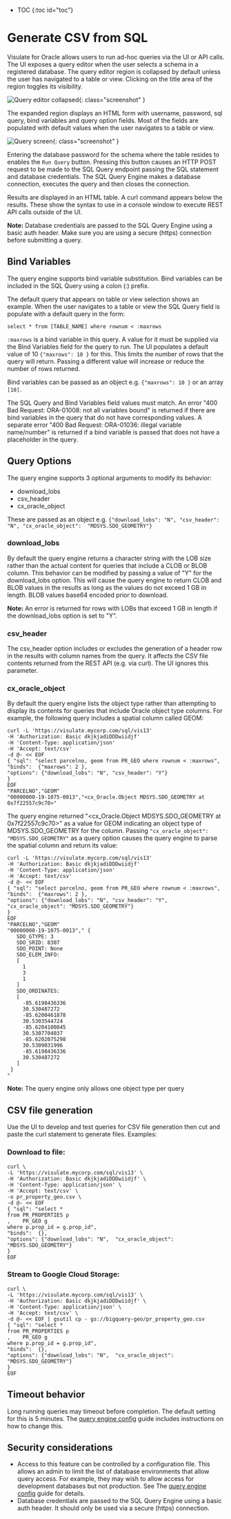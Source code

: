 * TOC
{:toc id="toc"}
# Generate CSV from SQL

Visulate for Oracle allows users to run ad-hoc queries via the UI or API calls. The UI exposes a query editor when the user selects a schema in a registered database. The query editor region is collapsed by default unless the user has navigated to a table or view. Clicking on the title area of the region toggles its visibility.

![Query editor collapsed](/images/query-editor-collapsed.png){: class="screenshot" }

The expanded region displays an HTML form with username, password, sql query, bind variables and query option fields. Most of the fields are populated with default values when the user navigates to a table or view.

![Query screen](/images/sql2csv.png){: class="screenshot" }

Entering the database password for the schema where the table resides to enables the `Run Query` button. Pressing this button causes an HTTP POST request to be made to the SQL Query endpoint passing the SQL statement and database credentials. The SQL Query Engine makes a database connection, executes the query and then closes the connection.

Results are displayed in an HTML table. A curl command appears below the results. These show the syntax to use in a console window to execute REST API calls outside of the UI.

**Note:** Database credentials are passed to the SQL Query Engine using a basic auth header. Make sure you are using a secure (https) connection before submitting a query.


## Bind Variables

The query engine supports bind variable substitution. Bind variables can be included in the SQL Query using a colon (:) prefix.

The default query that appears on table or view selection shows an example. When the user navigates to a table or view the SQL Query field is populate with a default query in the form:
```
select * from [TABLE_NAME] where rownum < :maxrows
```
`:maxrows` is a bind variable in this query. A value for it must be supplied via the Bind Variables field for the query to run. The UI populates a default value of 10 `{"maxrows": 10 }` for this. This limits the number of rows that the query will return. Passing a different value will increase or reduce the number of rows returned.

Bind variables can be passed as an object e.g. `{"maxrows": 10 }` or an array `[10]`.

The SQL Query and Bind Variables field values must match. An error "400 Bad Request: ORA-01008: not all variables bound" is returned if there are bind variables in the query that do not have corresponding values. A separate error "400 Bad Request: ORA-01036: illegal variable name/number" is returned if a bind variable is passed that does not have a placeholder in the query.

## Query Options

The query engine supports 3 optional arguments to modify its behavior:
- download_lobs
- csv_header
- cx_oracle_object

These are passed as an object e.g. `{"download_lobs": "N", "csv_header": "N", "cx_oracle_object":  "MDSYS.SDO_GEOMETRY"}`

### download_lobs

By default the query engine returns a character string with the LOB size rather than the actual content for queries that include a CLOB or BLOB column. This behavior can be modified by passing a value of "Y" for the download_lobs option. This will cause the query engine to return CLOB and BLOB values in the results as long as the values do not exceed 1 GB in length. BLOB values base64 encoded prior to download.

**Note:** An error is returned for rows with LOBs that exceed 1 GB in length if the download_lobs option is set to "Y".

### csv_header

The csv_header option includes or excludes the generation of a header row in the results with column names from the query. It affects the CSV file contents returned from the REST API (e.g. via curl). The UI ignores this parameter.

### cx_oracle_object

By default the query engine lists the object type rather than attempting to display its contents for queries that include Oracle object type columns. For example, the following query includes a spatial column called GEOM:

```
curl -L 'https://visulate.mycorp.com/sql/vis13'
-H 'Authorization: Basic dkjkjadiDDDwiidjf'
-H 'Content-Type: application/json'
-H 'Accept: text/csv'
-d @- << EOF
{ "sql": "select parcelno, geom from PR_GEO where rownum < :maxrows",
"binds":  {"maxrows": 2 },
"options": {"download_lobs": "N", "csv_header": "Y"}
}
EOF
"PARCELNO","GEOM"
"00000000-19-1075-0013","<cx_Oracle.Object MDSYS.SDO_GEOMETRY at 0x7f22557c9c70>"
```

The query engine returned "<cx_Oracle.Object MDSYS.SDO_GEOMETRY at 0x7f22557c9c70>" as a value for GEOM indicating an object type of MDSYS.SDO_GEOMETRY for the column. Passing `"cx_oracle_object": "MDSYS.SDO_GEOMETRY"` as a query option causes the query engine to parse the spatial column and return its value:

```
curl -L 'https://visulate.mycorp.com/sql/vis13'
-H 'Authorization: Basic dkjkjadiDDDwiidjf'
-H 'Content-Type: application/json'
-H 'Accept: text/csv'
-d @- << EOF
{ "sql": "select parcelno, geom from PR_GEO where rownum < :maxrows",
"binds":  {"maxrows": 2 },
"options": {"download_lobs": "N", "csv_header": "Y", "cx_oracle_object": "MDSYS.SDO_GEOMETRY"}
}
EOF
"PARCELNO","GEOM"
"00000000-19-1075-0013"," {
   SDO_GTYPE: 3
   SDO_SRID: 8307
   SDO_POINT: None
   SDO_ELEM_INFO:
   [
     1
     3
     1
   ]
   SDO_ORDINATES:
   [
     -85.6198436336
     30.530487272
     -85.6200461878
     30.5303544724
     -85.6204100845
     30.5307704037
     -85.6202075298
     30.5309031996
     -85.6198436336
     30.530487272
   ]
 }
"
```

**Note:** The query engine only allows one object type per query

## CSV file generation

Use the UI to develop and test queries for CSV file generation then cut and paste the curl statement to generate files. Examples:

### Download to file:
```
curl \
-L 'https://visulate.mycorp.com/sql/vis13' \
-H 'Authorization: Basic dkjkjadiDDDwiidjf' \
-H 'Content-Type: application/json' \
-H 'Accept: text/csv' \
-o pr_property_geo.csv \
-d @- << EOF
{ "sql": "select *
from PR_PROPERTIES p
,    PR_GEO g
where p.prop_id = g.prop_id",
"binds":  {},
"options": {"download_lobs": "N",  "cx_oracle_object": "MDSYS.SDO_GEOMETRY"}
}
EOF
```

### Stream to Google Cloud Storage:
```
curl \
-L 'https://visulate.mycorp.com/sql/vis13' \
-H 'Authorization: Basic dkjkjadiDDDwiidjf' \
-H 'Content-Type: application/json' \
-H 'Accept: text/csv' \
-d @- << EOF | gsutil cp - gs://bigquery-geo/pr_property_geo.csv
{ "sql": "select *
from PR_PROPERTIES p
,    PR_GEO g
where p.prop_id = g.prop_id",
"binds":  {},
"options": {"download_lobs": "N",  "cx_oracle_object": "MDSYS.SDO_GEOMETRY"}
}
EOF
```

## Timeout behavior

Long running queries may timeout before completion. The default setting for this is 5 minutes. The [query engine config](/pages/query-engine-config.html#timeout-duration) guide includes instructions on how to change this.

## Security considerations

- Access to this feature can be controlled by a configuration file. This allows an admin to limit the list of database environments that allow query access. For example, they may wish to allow access for development databases but not production. See The [query engine config](/pages/query-engine-config.html) guide for details.
- Database credentials are passed to the SQL Query Engine using a basic auth header. It should only be used via a secure (https) connection.